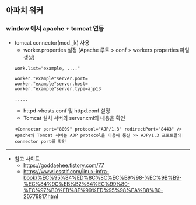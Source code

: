 ## 아파치 워커

### window 에서 apache + tomcat 연동

* tomcat connector(mod_jk) 사용
  * worker.properties 설정 (Apache 루트 > conf > workers.properties 파일 생성)
  ```
  work.list="example, ...."

  worker."example"server.port=
  worker."example"server.host=
  worker."example"server.type=ajp13
  
  .....
  ```
  * httpd-vhosts.conf 및 httpd.conf 설정
  * Tomcat 설치 서버의 server.xml의 내용을 확인
  ```
  <Connector port="8009" protocol="AJP/1.3" redirectPort="8443" />
  Apache와 Tomcat 서버는 AJP protocol을 이용해 통신 >> AJP/1.3 프로토콜의 connector port를 확인
  ```


---
* 참고 사이트
  * https://goddaehee.tistory.com/77 
  * https://www.lesstif.com/linux-infra-book/%EC%95%84%ED%8C%8C%EC%B9%98-%EC%9B%B9-%EC%84%9C%EB%B2%84%EC%99%80-%EC%97%B0%EB%8F%99%ED%95%98%EA%B8%B0-20776817.html
